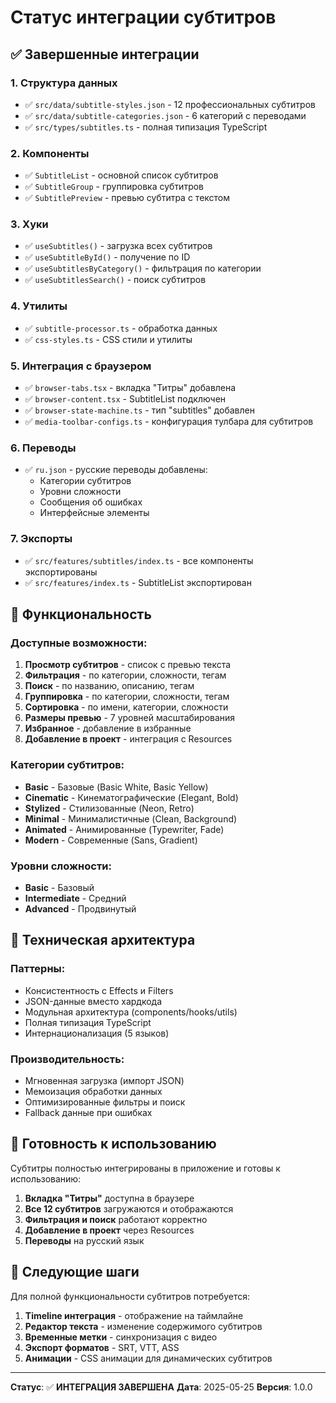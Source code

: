 # Статус интеграции субтитров

## ✅ Завершенные интеграции

### 1. Структура данных
- ✅ `src/data/subtitle-styles.json` - 12 профессиональных субтитров
- ✅ `src/data/subtitle-categories.json` - 6 категорий с переводами
- ✅ `src/types/subtitles.ts` - полная типизация TypeScript

### 2. Компоненты
- ✅ `SubtitleList` - основной список субтитров
- ✅ `SubtitleGroup` - группировка субтитров
- ✅ `SubtitlePreview` - превью субтитра с текстом

### 3. Хуки
- ✅ `useSubtitles()` - загрузка всех субтитров
- ✅ `useSubtitleById()` - получение по ID
- ✅ `useSubtitlesByCategory()` - фильтрация по категории
- ✅ `useSubtitlesSearch()` - поиск субтитров

### 4. Утилиты
- ✅ `subtitle-processor.ts` - обработка данных
- ✅ `css-styles.ts` - CSS стили и утилиты

### 5. Интеграция с браузером
- ✅ `browser-tabs.tsx` - вкладка "Титры" добавлена
- ✅ `browser-content.tsx` - SubtitleList подключен
- ✅ `browser-state-machine.ts` - тип "subtitles" добавлен
- ✅ `media-toolbar-configs.ts` - конфигурация тулбара для субтитров

### 6. Переводы
- ✅ `ru.json` - русские переводы добавлены:
  - Категории субтитров
  - Уровни сложности
  - Сообщения об ошибках
  - Интерфейсные элементы

### 7. Экспорты
- ✅ `src/features/subtitles/index.ts` - все компоненты экспортированы
- ✅ `src/features/index.ts` - SubtitleList экспортирован

## 🎯 Функциональность

### Доступные возможности:
1. **Просмотр субтитров** - список с превью текста
2. **Фильтрация** - по категории, сложности, тегам
3. **Поиск** - по названию, описанию, тегам
4. **Группировка** - по категории, сложности, тегам
5. **Сортировка** - по имени, категории, сложности
6. **Размеры превью** - 7 уровней масштабирования
7. **Избранное** - добавление в избранные
8. **Добавление в проект** - интеграция с Resources

### Категории субтитров:
- **Basic** - Базовые (Basic White, Basic Yellow)
- **Cinematic** - Кинематографические (Elegant, Bold)
- **Stylized** - Стилизованные (Neon, Retro)
- **Minimal** - Минималистичные (Clean, Background)
- **Animated** - Анимированные (Typewriter, Fade)
- **Modern** - Современные (Sans, Gradient)

### Уровни сложности:
- **Basic** - Базовый
- **Intermediate** - Средний
- **Advanced** - Продвинутый

## 🔧 Техническая архитектура

### Паттерны:
- Консистентность с Effects и Filters
- JSON-данные вместо хардкода
- Модульная архитектура (components/hooks/utils)
- Полная типизация TypeScript
- Интернационализация (5 языков)

### Производительность:
- Мгновенная загрузка (импорт JSON)
- Мемоизация обработки данных
- Оптимизированные фильтры и поиск
- Fallback данные при ошибках

## 🚀 Готовность к использованию

Субтитры полностью интегрированы в приложение и готовы к использованию:

1. **Вкладка "Титры"** доступна в браузере
2. **Все 12 субтитров** загружаются и отображаются
3. **Фильтрация и поиск** работают корректно
4. **Добавление в проект** через Resources
5. **Переводы** на русский язык

## 📝 Следующие шаги

Для полной функциональности субтитров потребуется:

1. **Timeline интеграция** - отображение на таймлайне
2. **Редактор текста** - изменение содержимого субтитров
3. **Временные метки** - синхронизация с видео
4. **Экспорт форматов** - SRT, VTT, ASS
5. **Анимации** - CSS анимации для динамических субтитров

---

**Статус**: ✅ **ИНТЕГРАЦИЯ ЗАВЕРШЕНА**
**Дата**: 2025-05-25
**Версия**: 1.0.0
